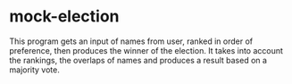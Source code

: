 # mock-election

This program gets an input of names from user, ranked in order of preference, then produces the winner of the election. It takes into account the rankings, the overlaps of names and produces a result based on a majority vote. 
